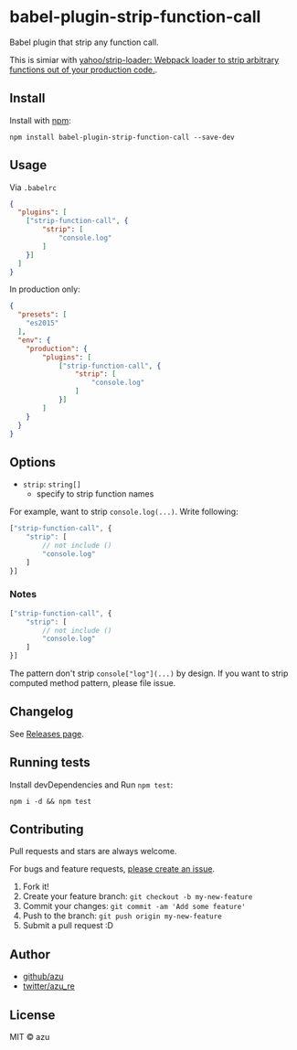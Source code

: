# babel-plugin-strip-function-call

Babel plugin that strip any function call.

This is simiar with [yahoo/strip-loader: Webpack loader to strip arbitrary functions out of your production code.](https://github.com/yahoo/strip-loader "yahoo/strip-loader: Webpack loader to strip arbitrary functions out of your production code.").

## Install

Install with [npm](https://www.npmjs.com/):

    npm install babel-plugin-strip-function-call --save-dev

## Usage


Via `.babelrc`

```json
{
  "plugins": [
    ["strip-function-call", {
        "strip": [
            "console.log"
        ]
    }]
  ]
}
```

In production only:

```json
{
  "presets": [
    "es2015"
  ],
  "env": {
    "production": {
        "plugins": [
            ["strip-function-call", {
                "strip": [
                    "console.log"
                ]
            }]
        ]
    }
  }
}
```

## Options

- `strip`: `string[]`
    - specify to strip function names

For example, want to strip `console.log(...)`.
Write following:

```js
["strip-function-call", {
    "strip": [
        // not include ()
        "console.log"
    ]
}]
```

### Notes

```js
["strip-function-call", {
    "strip": [
        // not include ()
        "console.log"
    ]
}]
```

The pattern don't strip `console["log"](...)` by design.
If you want to strip computed method pattern, please file issue.


## Changelog

See [Releases page](https://github.com/azu/babel-plugin-strip-function-call/releases).

## Running tests

Install devDependencies and Run `npm test`:

    npm i -d && npm test

## Contributing

Pull requests and stars are always welcome.

For bugs and feature requests, [please create an issue](https://github.com/azu/babel-plugin-strip-function-call/issues).

1. Fork it!
2. Create your feature branch: `git checkout -b my-new-feature`
3. Commit your changes: `git commit -am 'Add some feature'`
4. Push to the branch: `git push origin my-new-feature`
5. Submit a pull request :D

## Author

- [github/azu](https://github.com/azu)
- [twitter/azu_re](https://twitter.com/azu_re)

## License

MIT © azu
